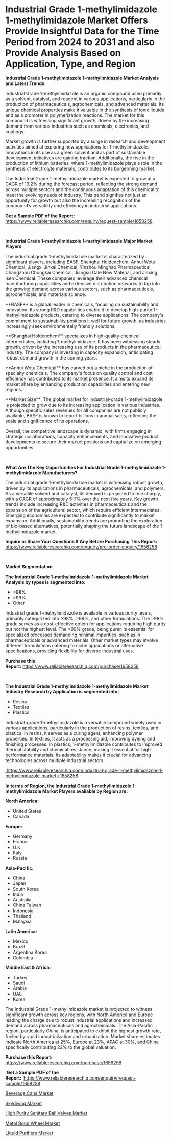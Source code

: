 <p><h1>Industrial Grade 1-methylimidazole 1-methylimidazole Market Offers Provide Insightful Data for the Time Period from 2024 to 2031 and also Provide Analysis Based on Application, Type, and Region</h1></p><p><strong>Industrial Grade 1-methylimidazole 1-methylimidazole Market Analysis and Latest Trends</strong></p>
<p><p>Industrial Grade 1-methylimidazole is an organic compound used primarily as a solvent, catalyst, and reagent in various applications, particularly in the production of pharmaceuticals, agrochemicals, and advanced materials. Its unique chemical properties make it valuable in the synthesis of ionic liquids and as a promoter in polymerization reactions. The market for this compound is witnessing significant growth, driven by the increasing demand from various industries such as chemicals, electronics, and coatings.</p><p>Market growth is further supported by a surge in research and development activities aimed at exploring new applications for 1-methylimidazole. Innovations in its use as a green solvent and as part of sustainable development initiatives are gaining traction. Additionally, the rise in the production of lithium batteries, where 1-methylimidazole plays a role in the synthesis of electrolyte materials, contributes to its burgeoning market.</p><p>The Industrial Grade 1-methylimidazole market is expected to grow at a CAGR of 13.2% during the forecast period, reflecting the strong demand across multiple sectors and the continuous adaptation of this chemical to meet the evolving needs of industry. This trend signifies not just an opportunity for growth but also the increasing recognition of the compound’s versatility and efficiency in industrial applications.</p></p>
<p><strong>Get a Sample PDF of the Report:&nbsp;</strong> <a href="https://www.reliableresearchiq.com/enquiry/request-sample/1658258?utm_campaign=101&utm_medium=2&utm_source=Github&utm_content=ia&utm_term=28092024&utm_id=industrial-grade-1-methylimidazole-1-methylimidazole">https://www.reliableresearchiq.com/enquiry/request-sample/1658258</a></p>
<p>&nbsp;</p>
<p><strong>Industrial Grade 1-methylimidazole 1-methylimidazole Major Market Players</strong></p>
<p><p>The industrial grade 1-methylimidazole market is characterized by significant players, including BASF, Shanghai Holdenchem, Anhui Wotu Chemical, Jiangxi Jinkai Chemical, Yinzhou Minghao Pharmaceutical, Changzhou Chongkai Chemical, Jiangsu Cale New Material, and Jiaxing Isen Chemical. These companies leverage their advanced chemical manufacturing capabilities and extensive distribution networks to tap into the growing demand across various sectors, such as pharmaceuticals, agrochemicals, and materials science.</p><p>**BASF** is a global leader in chemicals, focusing on sustainability and innovation. Its strong R&D capabilities enable it to develop high-purity 1-methylimidazole products, catering to diverse applications. The company's commitment to sustainability positions it well for future growth, as industries increasingly seek environmentally friendly solutions.</p><p>**Shanghai Holdenchem** specializes in high-quality chemical intermediates, including 1-methylimidazole. It has been witnessing steady growth, driven by the increasing use of its products in the pharmaceutical industry. The company is investing in capacity expansion, anticipating robust demand growth in the coming years.</p><p>**Anhui Wotu Chemical** has carved out a niche in the production of specialty chemicals. The company's focus on quality control and cost efficiency has contributed to its market presence. It aims to expand its market share by enhancing production capabilities and entering new regions.</p><p>**Market Size**: The global market for industrial-grade 1-methylimidazole is projected to grow due to its increasing application in various industries. Although specific sales revenues for all companies are not publicly available, BASF is known to report billions in annual sales, reflecting the scale and significance of its operations.</p><p>Overall, the competitive landscape is dynamic, with firms engaging in strategic collaborations, capacity enhancements, and innovative product developments to secure their market positions and capitalize on emerging opportunities.</p></p>
<p>&nbsp;</p>
<p><strong>What Are The Key Opportunities For Industrial Grade 1-methylimidazole 1-methylimidazole Manufacturers?</strong></p>
<p><p>The industrial grade 1-methylimidazole market is witnessing robust growth, driven by its applications in pharmaceuticals, agrochemicals, and polymers. As a versatile solvent and catalyst, its demand is projected to rise sharply, with a CAGR of approximately 5-7% over the next five years. Key growth trends include increasing R&D activities in pharmaceuticals and the expansion of the agricultural sector, which require efficient intermediates. Emerging economies are expected to contribute significantly to market expansion. Additionally, sustainability trends are promoting the exploration of bio-based alternatives, potentially shaping the future landscape of the 1-methylimidazole market.</p></p>
<p><strong>Inquire or Share Your Questions If Any Before Purchasing This Report:</strong> <a href="https://www.reliableresearchiq.com/enquiry/pre-order-enquiry/1658258?utm_campaign=101&utm_medium=2&utm_source=Github&utm_content=ia&utm_term=28092024&utm_id=industrial-grade-1-methylimidazole-1-methylimidazole">https://www.reliableresearchiq.com/enquiry/pre-order-enquiry/1658258</a></p>
<p>&nbsp;</p>
<p><strong>Market Segmentation</strong></p>
<p><strong>The Industrial Grade 1-methylimidazole 1-methylimidazole Market Analysis by types is segmented into:</strong></p>
<p><ul><li>>98%</li><li>>99%</li><li>Other</li></ul></p>
<p><p>Industrial grade 1-methylimidazole is available in various purity levels, primarily categorized into >98%, >99%, and other formulations. The >98% grade serves as a cost-effective option for applications requiring high purity but not the highest level. The >99% grade, being purer, is essential for specialized processes demanding minimal impurities, such as in pharmaceuticals or advanced materials. Other market types may involve different formulations catering to niche applications or alternative specifications, providing flexibility for diverse industrial uses.</p></p>
<p><strong>Purchase this Report:&nbsp;</strong><a href="https://www.reliableresearchiq.com/purchase/1658258?utm_campaign=101&utm_medium=2&utm_source=Github&utm_content=ia&utm_term=28092024&utm_id=industrial-grade-1-methylimidazole-1-methylimidazole">https://www.reliableresearchiq.com/purchase/1658258</a></p>
<p>&nbsp;</p>
<p><strong>The Industrial Grade 1-methylimidazole 1-methylimidazole Market Industry Research by Application is segmented into:</strong></p>
<p><ul><li>Resins</li><li>Textiles</li><li>Plastics</li></ul></p>
<p><p>Industrial-grade 1-methylimidazole is a versatile compound widely used in various applications, particularly in the production of resins, textiles, and plastics. In resins, it serves as a curing agent, enhancing polymer properties. In textiles, it acts as a processing aid, improving dyeing and finishing processes. In plastics, 1-methylimidazole contributes to improved thermal stability and chemical resistance, making it essential for high-performance materials. Its adaptability makes it crucial for advancing technologies across multiple industrial sectors.</p></p>
<p><a href="https://www.reliableresearchiq.com/industrial-grade-1-methylimidazole-1-methylimidazole-market-r1658258?utm_campaign=101&utm_medium=2&utm_source=Github&utm_content=ia&utm_term=28092024&utm_id=industrial-grade-1-methylimidazole-1-methylimidazole">&nbsp;https://www.reliableresearchiq.com/industrial-grade-1-methylimidazole-1-methylimidazole-market-r1658258</a></p>
<p><strong>In terms of Region, the Industrial Grade 1-methylimidazole 1-methylimidazole Market Players available by Region are:</strong></p>
<p>
    <p> <strong> North America: </strong>
        <ul>
            <li>United States</li>
            <li>Canada</li>
        </ul>
        </p> 
    <p> <strong> Europe: </strong>
        <ul>
            <li>Germany</li>
            <li>France</li>
            <li>U.K.</li>
            <li>Italy</li>
            <li>Russia</li>
        </ul>
        </p> 
    <p> <strong> Asia-Pacific: </strong>
        <ul>
            <li>China</li>
            <li>Japan</li>
            <li>South Korea</li>
            <li>India</li>
            <li>Australia</li>
            <li>China Taiwan</li>
            <li>Indonesia</li>
            <li>Thailand</li>
            <li>Malaysia</li>
        </ul>
        </p> 
    <p> <strong> Latin America: </strong>
        <ul>
            <li>Mexico</li>
            <li>Brazil</li>
            <li>Argentina Korea</li>
            <li>Colombia</li>
        </ul>
        </p> 
    <p> <strong> Middle East & Africa: </strong>
        <ul>
            <li>Turkey</li>
            <li>Saudi</li>
            <li>Arabia</li>
            <li>UAE</li>
            <li>Korea</li>
        </ul>
    </p>
    </p>
<p><p>The Industrial Grade 1-methylimidazole market is projected to witness significant growth across key regions, with North America and Europe leading the charge due to robust industrial applications and increased demand across pharmaceuticals and agrochemicals. The Asia-Pacific region, particularly China, is anticipated to exhibit the highest growth rate, fueled by rapid industrialization and urbanization. Market share estimates indicate North America at 25%, Europe at 23%, APAC at 30%, and China specifically contributing 22% to the global valuation.</p></p>
<p><strong>Purchase this Report: </strong><a href="https://www.reliableresearchiq.com/purchase/1658258?utm_campaign=101&utm_medium=2&utm_source=Github&utm_content=ia&utm_term=28092024&utm_id=industrial-grade-1-methylimidazole-1-methylimidazole">https://www.reliableresearchiq.com/purchase/1658258</a></p>
<p>&nbsp;<strong>Get a Sample PDF of the Report:&nbsp;&nbsp;</strong><a href="https://www.reliableresearchiq.com/enquiry/request-sample/1658258?utm_campaign=101&utm_medium=2&utm_source=Github&utm_content=ia&utm_term=28092024&utm_id=industrial-grade-1-methylimidazole-1-methylimidazole">https://www.reliableresearchiq.com/enquiry/request-sample/1658258</a></p>
<p><strong></strong></p>
<p><p><a href="https://issuu.com/reportprime-2/docs/beverage-cans-market-size-2030.pptx_ce943761510bfb?utm_campaign=101&utm_medium=2&utm_source=Github&utm_content=ia&utm_term=28092024&utm_id=industrial-grade-1-methylimidazole-1-methylimidazole">Beverage Cans Market</a></p><p><a href="https://www.linkedin.com/pulse/how-regions-adapting-skydiving-market-global-trends-overview-xffhc?trackingId=M%2B6Jq6YzTiaXt0WrrwH70Q%3D%3D&utm_campaign=101&utm_medium=2&utm_source=Github&utm_content=ia&utm_term=28092024&utm_id=industrial-grade-1-methylimidazole-1-methylimidazole">Skydiving Market</a></p><p><a href="https://github.com/Armeladukagjini693/Market-Research-Report-List-1/blob/main/high-purity-sanitary-ball-valves-market.md?utm_campaign=101&utm_medium=2&utm_source=Github&utm_content=ia&utm_term=28092024&utm_id=industrial-grade-1-methylimidazole-1-methylimidazole">High Purity Sanitary Ball Valves Market</a></p><p><a href="https://www.linkedin.com/pulse/metal-bond-wheel-market-global-regional-analysis-focus-end-pvbzc?trackingId=JWEdZVx2SqqmIhSTNwKjYg%3D%3D&utm_campaign=101&utm_medium=2&utm_source=Github&utm_content=ia&utm_term=28092024&utm_id=industrial-grade-1-methylimidazole-1-methylimidazole">Metal Bond Wheel Market</a></p><p><a href="https://github.com/nannyxbkho/Market-Research-Report-List-1/blob/main/liquid-purifiers-market.md?utm_campaign=101&utm_medium=2&utm_source=Github&utm_content=ia&utm_term=28092024&utm_id=industrial-grade-1-methylimidazole-1-methylimidazole">Liquid Purifiers Market</a></p></p>